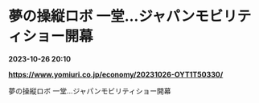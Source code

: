 # 夢の操縦ロボ 一堂…ジャパンモビリティショー開幕

**2023-10-26 20:10**

**https://www.yomiuri.co.jp/economy/20231026-OYT1T50330/**

夢の操縦ロボ 一堂…ジャパンモビリティショー開幕